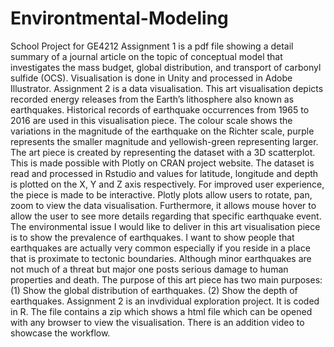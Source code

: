 # Environtmental-Modeling
School Project for GE4212
Assignment 1 is a pdf file showing a detail summary of a journal article on the topic of conceptual model that investigates the mass budget, global distribution, and transport of carbonyl sulfide (OCS).
Visualisation is done in Unity and processed in Adobe Illustrator.
Assignment 2 is a data visualisation. This art visualisation depicts recorded energy releases from the Earth’s lithosphere also known as earthquakes. Historical records of earthquake occurrences from 1965 to 2016 are used in this visualisation piece. The colour scale shows the variations in the magnitude of the earthquake on the Richter scale, purple represents the smaller magnitude and yellowish-green representing larger. The art piece is created by representing the dataset with a 3D scatterplot. This is made possible with Plotly on CRAN project website. The dataset is read and processed in Rstudio and values for latitude, longitude and depth is plotted on the X, Y and Z axis respectively. For improved user experience, the piece is made to be interactive. Plotly plots allow users to rotate, pan, zoom to view the data visualisation. Furthermore, it allows mouse hover to allow the user to see more details regarding that specific earthquake event. The environmental issue I would like to deliver in this art visualisation piece is to show the prevalence of earthquakes. I want to show people that earthquakes are actually very common especially if you reside in a place that is proximate to tectonic boundaries. Although minor earthquakes are not much of a threat but major one posts serious damage to human properties and death. The purpose of this art piece has two main purposes: (1) Show the global distribution of earthquakes. (2) Show the depth of earthquakes.
Assignment 2 is an invdividual exploration project. It is coded in R. The file contains a zip which shows a html file which can be opened with any browser to view the visualisation. There is an addition video to showcase the workflow. 
